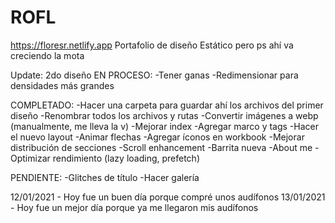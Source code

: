 # ROFL
https://floresr.netlify.app
Portafolio de diseño
Estático pero ps ahí va creciendo la mota

Update: 2do diseño
EN PROCESO:
-Tener ganas
-Redimensionar para densidades más grandes

COMPLETADO:
-Hacer una carpeta para guardar ahí los archivos del primer diseño
-Renombrar todos los archivos y rutas
-Convertir imágenes a webp (manualmente, me lleva la v)
-Mejorar index
-Agregar marco y tags
-Hacer el nuevo layout
-Animar flechas
-Agregar íconos en workbook
-Mejorar distribución de secciones
-Scroll enhancement
-Barrita nueva
-About me
-Optimizar rendimiento (lazy loading, prefetch)

PENDIENTE:
-Glitches de título
-Hacer galería

12/01/2021 - Hoy fue un buen día porque compré unos audífonos
13/01/2021 - Hoy fue un mejor día porque ya me llegaron mis audífonos